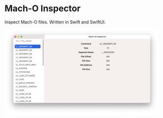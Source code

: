 # Mach-O Inspector
Inspect Mach-O files. Written in Swift and SwiftUI.

![Mach-O Inspector Screenshot](screenshot.png)
